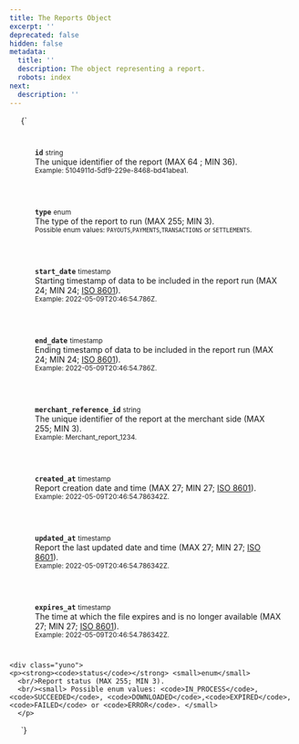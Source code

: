 ```yaml
---
title: The Reports Object
excerpt: ''
deprecated: false
hidden: false
metadata:
  title: ''
  description: The object representing a report.
  robots: index
next:
  description: ''
---
```

<HTMLBlock>{`
<div>
  <div class="yuno">
    <p><strong><code>id</code></strong> <small>string</small>
      <br/>The unique identifier of the report (MAX 64 ; MIN 36).
      <br/><small> Example: 5104911d-5df9-229e-8468-bd41abea1. </small>
    </p>	
  </div>
  
  <div class="yuno">
    <p><strong><code>type</code></strong> <small>enum</small>
      <br/>The type of the report to run (MAX 255; MIN 3).
      <br/><small> Possible enum values: <code>PAYOUTS</code>,<code>PAYMENTS</code>,<code>TRANSACTIONS</code> or <code>SETTLEMENTS</code>. </small>
    </p>	
  </div>
  
  <div class="yuno">
    <p><strong><code>start_date</code></strong> <small>timestamp</small>
      <br/>Starting timestamp of data to be included in the report run (MAX 24; MIN 24; <a href="https://en.wikipedia.org/wiki/ISO_8601">ISO 8601</a>).
      <br/><small> Example: 2022-05-09T20:46:54.786Z. </small>
    </p>	
  </div>
  
  <div class="yuno">
    <p><strong><code>end_date</code></strong> <small>timestamp</small>
      <br/>Ending timestamp of data to be included in the report run (MAX 24; MIN 24; <a href="https://en.wikipedia.org/wiki/ISO_8601">ISO 8601</a>).
      <br/><small> Example: 2022-05-09T20:46:54.786Z. </small>
    </p>	
  </div>

  <div class="yuno">
    <p><strong><code>merchant_reference_id</code></strong> <small>string</small>
      <br/>The unique identifier of the report at the merchant side (MAX 255; MIN 3).
      <br/><small> Example: Merchant_report_1234. </small>
</p>	
  </div>
  
  <div class="yuno">
    <p><strong><code>created_at</code></strong> <small>timestamp</small>
      <br/>Report creation date and time (MAX 27; MIN 27; <a href="https://en.wikipedia.org/wiki/ISO_8601">ISO 8601</a>).
      <br/><small> Example: 2022-05-09T20:46:54.786342Z.  </small>
    </p>	
  </div>
  
  <div class="yuno">
    <p><strong><code>updated_at</code></strong> <small>timestamp</small>
      <br/>Report the last updated date and time (MAX 27; MIN 27; <a href="https://en.wikipedia.org/wiki/ISO_8601">ISO 8601</a>).
      <br/><small> Example: 2022-05-09T20:46:54.786342Z.  </small>
</p>	
  </div>
  
  <div class="yuno">
    <p><strong><code>expires_at</code></strong> <small>timestamp</small>
      <br/>The time at which the file expires and is no longer available (MAX 27; MIN 27; <a href="https://en.wikipedia.org/wiki/ISO_8601">ISO 8601</a>).
      <br/><small> Example: 2022-05-09T20:46:54.786342Z.  </small>
    </p>	
  </div>
  
    <div class="yuno">
    <p><strong><code>status</code></strong> <small>enum</small>
      <br/>Report status (MAX 255; MIN 3).  
      <br/><small> Possible enum values: <code>IN_PROCESS</code>,<code>SUCCEEDED</code>, <code>DOWNLOADED</code>,<code>EXPIRED</code>, <code>FAILED</code> or <code>ERROR</code>. </small>
      </p>	
  </div>

<style>
  details {
    display: flex;
    overflow: hidden;
  }
    p {
      margin-left: 20px;
    }
    .yuno {
   	  --highlight: var(--yuno-card-background) ;
    	background: var(--yuno-card-background);
      margin: 1.5em;
      border-radius: 5px;
      border-left: 15px solid var(--yuno-purple);
      padding: 0.25em;
    }
</style>
`}</HTMLBlock>
